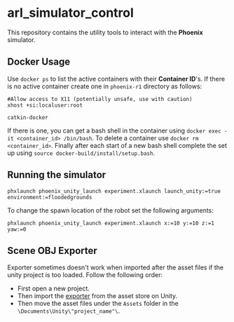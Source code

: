 # arl_simulator_control
This repository contains the utility tools to interact with the **Phoenix** simulator.
## Docker Usage
Use `docker ps` to list the active containers with their **Container ID**'s.
If there is no active container create one in `phoenix-r1` directory as follows:
```
#Allow access to X11 (potentially unsafe, use with caution)
xhost +si:localuser:root

catkin-docker
```
If there is one, you can get a bash shell in the container using `docker exec -it <container_id> /bin/bash`.
To delete a container use `docker rm <container_id>`.
Finally after each start of a new bash shell complete the set up using `source docker-build/install/setup.bash`.
## Running the simulator
```
phxlaunch phoenix_unity_launch experiment.xlaunch launch_unity:=true environment:=floodedgrounds
```
To change the spawn location of the robot set the following arguments:
```
phxlaunch phoenix_unity_launch experiment.xlaunch x:=10 y:=10 z:=1 yaw:=0
```

## Scene OBJ Exporter
Exporter sometimes doesn't work when imported after the asset files if the unity project is too loaded. Follow the following order:

* First open a new project.
* Then import the [exporter](https://assetstore.unity.com/packages/tools/utilities/scene-obj-exporter-22250) from the asset store on Unity.
* Then move the asset files under the `Assets` folder in the `\Documents\Unity\"project_name"\`.
